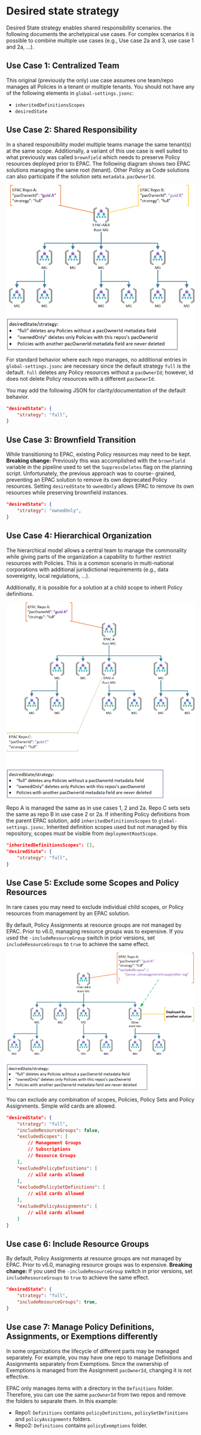 # Desired state strategy

Desired State strategy enables shared responsibility scenarios. the following documents the archetypical use cases. For complex scenarios it is possible to combine multiple use cases (e.g., Use case 2a and 3, use case 1 and 2a, ...).

## Use Case 1: Centralized Team

This original (previously the only) use case assumes one team/repo manages all Policies in a tenant or multiple tenants. You should not have any of the following elements in `global-settings.jsonc`:

* `inheritedDefinitionsScopes`
* `desiredState`

## Use Case 2: Shared Responsibility

In a shared responsibility model multiple teams manage the same tenant(s) at the same scope. Additionally, a variant of this use case is well suited to what previously was called `brownfield` which needs to preserve Policy resources deployed prior to EPAC. The following diagram shows two EPAC solutions managing the same root (tenant). Other Policy as Code solutions can also participate if the solution sets `metadata.pacOwnerId`.

![image.png](Images/shared-responsibility.png)

For standard behavior where each repo manages, no additional entries in `global-settings.jsonc` are necessary since the default strategy `full` is the default. `full` deletes any Policy resources without a `pacOwnerId`; however, id does not delete Policy resources with a different `pacOwnerId`.

You may add the following JSON for clarity/documentation of the default behavior.

```json
"desiredState": {
    "strategy": "full",
}
```

## Use Case 3: Brownfield Transition

While transitioning to EPAC, existing Policy resources may need to be kept. **Breaking change:** Previously this was accomplished with the `brownfield` variable in the pipeline used to set the `SuppressDeletes` flag on the planning script. Unfortunately, the previous approach was to course- grained, preventing an EPAC solution to remove its own deprecated Policy resources. Setting `desiredState` to `ownedOnly` allows EPAC to remove its own resources while preserving brownfield instances.

```json
"desiredState": {
    "strategy": "ownedOnly",
}
```

## Use Case 4: Hierarchical Organization

The hierarchical model allows a central team to manage the commonality while giving parts of the organization a capability to further restrict resources with Policies. This is a common scenario in multi-national corporations with additional jurisdictional requirements (e.g., data sovereignty, local regulations, ...).

Additionally, it is possible for a solution at a child scope to inherit Policy definitions.

![image.png](Images/shared-hierarchical.png)

Repo A is managed the same as in use cases 1, 2 and 2a. Repo C sets sets the same as repo B in use case 2 or 2a. If inheriting Policy definitions from the parent EPAC solution, add `inheritedDefinitionsScopes` to `global-settings.jsonc`. Inherited definition scopes used but not managed by this repository, scopes must be visible from `deploymentRootScope`.

```json
"inheritedDefinitionsScopes": [],
"desiredState": {
    "strategy": "full",
}
```

## Use Case 5: Exclude some Scopes and Policy Resources

In rare cases you may need to exclude individual child scopes, or Policy resources from management by an EPAC solution.

By default, Policy Assignments at resource groups are not managed by EPAC. Prior to v6.0, managing resource groups was to expensive. If you used the `-includeResourceGroup` switch in prior versions, set `includeResourceGroups` to `true` to achieve the same effect.

![image.png](Images/shared-excluded.png)

You can exclude any combination of scopes, Policies, Policy Sets and Policy Assignments. Simple wild cards are allowed.

```json
"desiredState": {
    "strategy": "full",
    "includeResourceGroups": false,
    "excludedScopes": [
        // Management Groups
        // Subscriptions
        // Resource Groups
    ],
    "excludedPolicyDefinitions": [
        // wild cards allowed
    ],
    "excludedPolicySetDefinitions": [
        // wild cards allowed
    ],
    "excludedPolicyAssignments": [
        // wild cards allowed
    ]
}
```

## Use case 6: Include Resource Groups

By default, Policy Assignments at resource groups are not managed by EPAC. Prior to v6.0, managing resource groups was to expensive. **Breaking change:** If you used the `-includeResourceGroup` switch in prior versions, set `includeResourceGroups` to `true` to achieve the same effect.

```json
"desiredState": {
    "strategy": "full",
    "includeResourceGroups": true,
}
```

## Use case 7: Manage Policy Definitions, Assignments, or Exemptions differently

In some organizations the lifecycle of different parts may be managed separately. For example, you may have one repo to manage Definitions and Assignments separately from Exemptions. Since the ownership of Exemptions is managed from the Assignment `pacOwnerId`, changing it is not effective.

EPAC only manages items with a directory in the `Definitions` folder. Therefore, you can use the same `pacOwnerId` from  two repos and remove the folders to separate them. In this example:

* Repo1: `Definitions` contains `policyDefinitions`, `policySetDefinitions` and `policyAssignments` folders.
* Repo2: `Definitions` contains `policyExemptions` folder.
